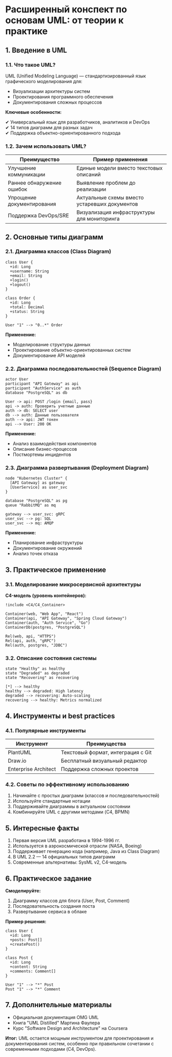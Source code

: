 # **Расширенный конспект по основам UML: от теории к практике**

## **1. Введение в UML**
### **1.1. Что такое UML?**
UML (Unified Modeling Language) — стандартизированный язык графического моделирования для:
- Визуализации архитектуры систем
- Проектирования программного обеспечения
- Документирования сложных процессов

**Ключевые особенности:**

✔ Универсальный язык для разработчиков, аналитиков и DevOps  
✔ 14 типов диаграмм для разных задач  
✔ Поддержка объектно-ориентированного подхода  

### **1.2. Зачем использовать UML?**
| Преимущество | Пример применения |
|--------------|-------------------|
| Улучшение коммуникации | Единые модели вместо текстовых описаний |
| Раннее обнаружение ошибок | Выявление проблем до реализации |
| Упрощение документирования | Актуальные схемы вместо устаревших документов |
| Поддержка DevOps/SRE | Визуализация инфраструктуры для мониторинга |

## **2. Основные типы диаграмм**
### **2.1. Диаграмма классов (Class Diagram)**
```plantuml
class User {
  +id: Long
  +username: String
  +email: String
  +login()
  +logout()
}

class Order {
  +id: Long
  +total: Decimal
  +status: String
}

User "1" --> "0..*" Order
```

**Применение:**
- Моделирование структуры данных
- Проектирование объектно-ориентированных систем
- Документирование API моделей

### **2.2. Диаграмма последовательностей (Sequence Diagram)**
```plantuml
actor User
participant "API Gateway" as api
participant "AuthService" as auth
database "PostgreSQL" as db

User -> api: POST /login {email, pass}
api -> auth: Проверить учетные данные
auth -> db: SELECT user
db --> auth: Данные пользователя
auth --> api: JWT токен
api --> User: 200 OK
```

**Применение:**
- Анализ взаимодействия компонентов
- Описание бизнес-процессов
- Постмортемы инцидентов

### **2.3. Диаграмма развертывания (Deployment Diagram)**
```plantuml
node "Kubernetes Cluster" {
  [API Gateway] as gateway
  [UserService] as user_svc
}

database "PostgreSQL" as pg
queue "RabbitMQ" as mq

gateway --> user_svc: gRPC
user_svc --> pg: SQL
user_svc --> mq: AMQP
```

**Применение:**
- Планирование инфраструктуры
- Документирование окружений
- Анализ точек отказа

## **3. Практическое применение**
### **3.1. Моделирование микросервисной архитектуры**
**C4-модель (уровень контейнеров):**
```plantuml
!include <C4/C4_Container>

Container(web, "Web App", "React")
Container(api, "API Gateway", "Spring Cloud Gateway")
Container(auth, "Auth Service", "Go")
ContainerDb(postgres, "PostgreSQL")

Rel(web, api, "HTTPS")
Rel(api, auth, "gRPC")
Rel(auth, postgres, "JDBC")
```

### **3.2. Описание состояния системы**
```plantuml
state "Healthy" as healthy
state "Degraded" as degraded
state "Recovering" as recovering

[*] --> healthy
healthy --> degraded: High latency
degraded --> recovering: Auto-scaling
recovering --> healthy: Metrics normalized
```

## **4. Инструменты и best practices**
### **4.1. Популярные инструменты**
| Инструмент | Преимущества |
|------------|--------------|
| PlantUML | Текстовый формат, интеграция с Git |
| Draw.io | Бесплатный визуальный редактор |
| Enterprise Architect | Поддержка сложных проектов |

### **4.2. Советы по эффективному использованию**
1. Начинайте с простых диаграмм (классов и последовательностей)
2. Используйте стандартные нотации
3. Поддерживайте диаграммы в актуальном состоянии
4. Комбинируйте UML с другими методами (C4, BPMN)

## **5. Интересные факты**
1. Первая версия UML разработана в 1994-1996 гг.
2. Используется в аэрокосмической отрасли (NASA, Boeing)
3. Поддерживает генерацию кода (например, Java из Class Diagram)
4. В UML 2.2 — 14 официальных типов диаграмм
5. Современные альтернативы: SysML v2, C4-модель

## **6. Практическое задание**
**Смоделируйте:**
1. Диаграмму классов для блога (User, Post, Comment)
2. Последовательность создания поста
3. Развертывание сервиса в облаке

**Пример решения:**
```plantuml
class User {
  +id: Long
  +posts: Post[]
  +createPost()
}

class Post {
  +id: Long
  +content: String
  +comments: Comment[]
}

User "1" --> "*" Post
Post "1" --> "*" Comment
```

## **7. Дополнительные материалы**
- Официальная документация OMG UML
- Книга "UML Distilled" Мартина Фаулера
- Курс "Software Design and Architecture" на Coursera

**Итог:** UML остается мощным инструментом для проектирования и документирования систем, особенно при правильном сочетании с современными подходами (C4, DevOps).
